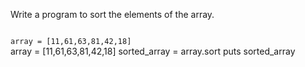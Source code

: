 Write a program to sort
the elements of the array.

<codeblock language="ruby" type="exercise" testMode="fixedInput">
<code>
array = [11,61,63,81,42,18]
</code>

<solution>
array = [11,61,63,81,42,18]
sorted_array = array.sort
puts sorted_array
</solution>
</codeblock>